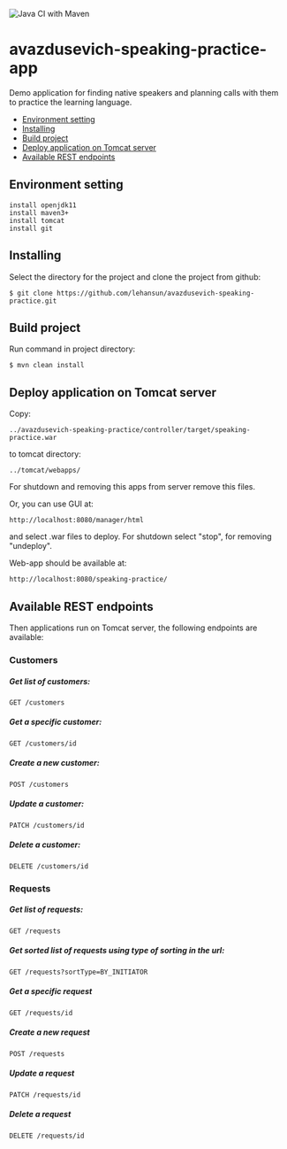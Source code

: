 ![Java CI with Maven](https://github.com/lehansun/avazdusevich-speaking-practice/actions/workflows/maven.yml/badge.svg)

# avazdusevich-speaking-practice-app

Demo application for finding native speakers and planning calls with them
to practice the learning language.
+ [Environment setting](#Environment-setting)
+ [Installing](#Installing)
+ [Build project](#Build-project)
+ [Deploy application on Tomcat server](#Deploy-application-on-Tomcat-server)
+ [Available REST endpoints](#Available-REST-endpoints)

## Environment setting
```
install openjdk11
install maven3+
install tomcat
install git
```

## Installing
Select the directory for the project and clone the project from github:
```
$ git clone https://github.com/lehansun/avazdusevich-speaking-practice.git
```

## Build project
Run command in project directory:
```
$ mvn clean install
```

## Deploy application on Tomcat server
Copy:
```
../avazdusevich-speaking-practice/controller/target/speaking-practice.war
```
to tomcat directory:
```
../tomcat/webapps/
```
For shutdown and removing this apps from server remove this files.

Or, you can use GUI at:
```
http://localhost:8080/manager/html
```
and select .war files to deploy.
For shutdown select "stop", for removing "undeploy".

Web-app should be available at:
```
http://localhost:8080/speaking-practice/
```

## Available REST endpoints
Then applications run on Tomcat server, the following endpoints are available:
### Customers

##### Get list of customers:
```
GET /customers
```
##### Get a specific customer:
```
GET /customers/id
```

##### Create a new customer:
```
POST /customers
```

##### Update a customer:
```
PATCH /customers/id
```

##### Delete a customer:
```
DELETE /customers/id
```
### Requests

##### Get list of requests:
```
GET /requests
```

##### Get sorted list of requests using type of sorting in the url:
```
GET /requests?sortType=BY_INITIATOR
```

##### Get a specific request
```
GET /requests/id
```
##### Create a new request
```
POST /requests
```
##### Update a request
```
PATCH /requests/id
```
##### Delete a request
```
DELETE /requests/id
```

